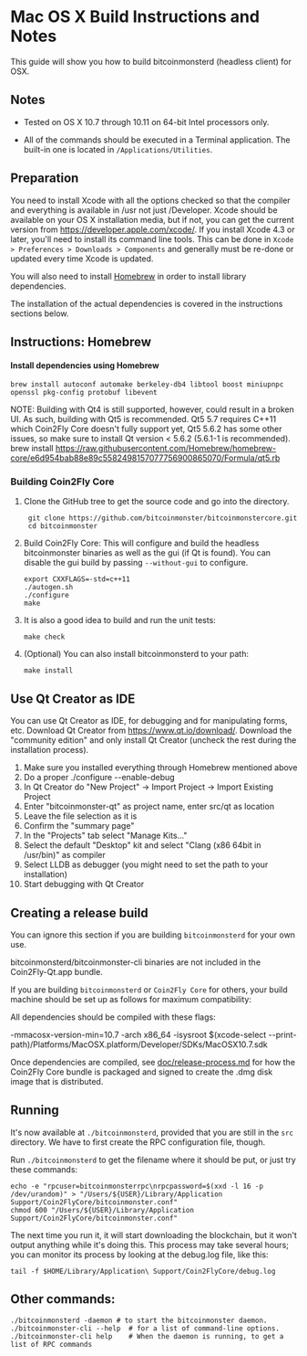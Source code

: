 Mac OS X Build Instructions and Notes
====================================
This guide will show you how to build bitcoinmonsterd (headless client) for OSX.

Notes
-----

* Tested on OS X 10.7 through 10.11 on 64-bit Intel processors only.

* All of the commands should be executed in a Terminal application. The
built-in one is located in `/Applications/Utilities`.

Preparation
-----------

You need to install Xcode with all the options checked so that the compiler
and everything is available in /usr not just /Developer. Xcode should be
available on your OS X installation media, but if not, you can get the
current version from https://developer.apple.com/xcode/. If you install
Xcode 4.3 or later, you'll need to install its command line tools. This can
be done in `Xcode > Preferences > Downloads > Components` and generally must
be re-done or updated every time Xcode is updated.

You will also need to install [Homebrew](http://brew.sh) in order to install library
dependencies.

The installation of the actual dependencies is covered in the instructions
sections below.

Instructions: Homebrew
----------------------

#### Install dependencies using Homebrew

    brew install autoconf automake berkeley-db4 libtool boost miniupnpc openssl pkg-config protobuf libevent

NOTE: Building with Qt4 is still supported, however, could result in a broken UI. As such, building with Qt5 is recommended. Qt5 5.7 requires C++11 which Coin2Fly Core doesn't fully support yet, Qt5 5.6.2 has some other issues, so make sure to install Qt version < 5.6.2 (5.6.1-1 is recommended).
    brew install https://raw.githubusercontent.com/Homebrew/homebrew-core/e6d954bab88e89c5582498157077756900865070/Formula/qt5.rb

### Building Coin2Fly Core

1. Clone the GitHub tree to get the source code and go into the directory.

        git clone https://github.com/bitcoinmonster/bitcoinmonstercore.git
        cd bitcoinmonster

2.  Build Coin2Fly Core:
    This will configure and build the headless bitcoinmonster binaries as well as the gui (if Qt is found).
    You can disable the gui build by passing `--without-gui` to configure.

        export CXXFLAGS=-std=c++11
        ./autogen.sh
        ./configure
        make

3.  It is also a good idea to build and run the unit tests:

        make check

4.  (Optional) You can also install bitcoinmonsterd to your path:

        make install

Use Qt Creator as IDE
------------------------
You can use Qt Creator as IDE, for debugging and for manipulating forms, etc.
Download Qt Creator from https://www.qt.io/download/. Download the "community edition" and only install Qt Creator (uncheck the rest during the installation process).

1. Make sure you installed everything through Homebrew mentioned above
2. Do a proper ./configure --enable-debug
3. In Qt Creator do "New Project" -> Import Project -> Import Existing Project
4. Enter "bitcoinmonster-qt" as project name, enter src/qt as location
5. Leave the file selection as it is
6. Confirm the "summary page"
7. In the "Projects" tab select "Manage Kits..."
8. Select the default "Desktop" kit and select "Clang (x86 64bit in /usr/bin)" as compiler
9. Select LLDB as debugger (you might need to set the path to your installation)
10. Start debugging with Qt Creator

Creating a release build
------------------------
You can ignore this section if you are building `bitcoinmonsterd` for your own use.

bitcoinmonsterd/bitcoinmonster-cli binaries are not included in the Coin2Fly-Qt.app bundle.

If you are building `bitcoinmonsterd` or `Coin2Fly Core` for others, your build machine should be set up
as follows for maximum compatibility:

All dependencies should be compiled with these flags:

 -mmacosx-version-min=10.7
 -arch x86_64
 -isysroot $(xcode-select --print-path)/Platforms/MacOSX.platform/Developer/SDKs/MacOSX10.7.sdk

Once dependencies are compiled, see [doc/release-process.md](release-process.md) for how the Coin2Fly Core
bundle is packaged and signed to create the .dmg disk image that is distributed.

Running
-------

It's now available at `./bitcoinmonsterd`, provided that you are still in the `src`
directory. We have to first create the RPC configuration file, though.

Run `./bitcoinmonsterd` to get the filename where it should be put, or just try these
commands:

    echo -e "rpcuser=bitcoinmonsterrpc\nrpcpassword=$(xxd -l 16 -p /dev/urandom)" > "/Users/${USER}/Library/Application Support/Coin2FlyCore/bitcoinmonster.conf"
    chmod 600 "/Users/${USER}/Library/Application Support/Coin2FlyCore/bitcoinmonster.conf"

The next time you run it, it will start downloading the blockchain, but it won't
output anything while it's doing this. This process may take several hours;
you can monitor its process by looking at the debug.log file, like this:

    tail -f $HOME/Library/Application\ Support/Coin2FlyCore/debug.log

Other commands:
-------

    ./bitcoinmonsterd -daemon # to start the bitcoinmonster daemon.
    ./bitcoinmonster-cli --help  # for a list of command-line options.
    ./bitcoinmonster-cli help    # When the daemon is running, to get a list of RPC commands
